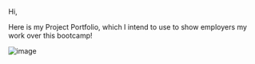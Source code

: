 Hi,

Here is my Project Portfolio, which I intend to use to show employers my work over this bootcamp!

![image](https://user-images.githubusercontent.com/82906399/121582208-f895da80-c9eb-11eb-8c37-463b2c51cabd.png)

